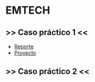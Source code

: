 # EMTECH

## >> Caso práctico 1 <<

- [Reporte](https://github.com/xthaliax/EMTECH/blob/main/REPORTE-01-RUIZ-THAL%C3%8DA%20.pdf)
- [Proyecto](https://github.com/xthaliax/EMTECH/blob/main/PROYECTO-01-RUIZ-THAL%C3%8DA.py)

## >> Caso práctico 2 <<
